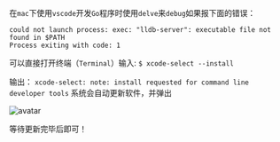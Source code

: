  在``` mac ```下使用``` vscode ```开发``` Go ```程序时使用``` delve ```来``` debug ```如果报下面的错误：
```
could not launch process: exec: "lldb-server": executable file not found in $PATH
Process exiting with code: 1
```
可以直接打开终端（```Terminal```）输入:
``` $ xcode-select --install ```

输出：
``` xcode-select: note: install requested for command line developer tools ```
系统会自动更新软件，并弹出

![avatar](../../images/blog/mac-vscode-delve-01.png)

等待更新完毕后即可！



